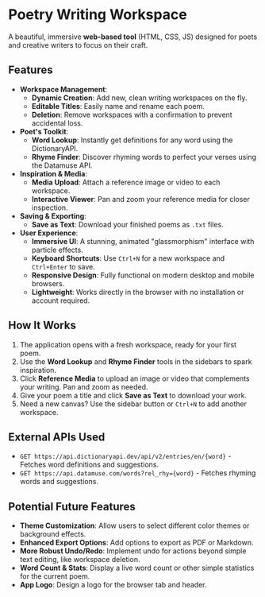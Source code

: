 # Poetry Writing Workspace

A beautiful, immersive **web-based tool** (HTML, CSS, JS) designed for poets and creative writers to focus on their craft.

## Features
*   **Workspace Management**:
    *   **Dynamic Creation**: Add new, clean writing workspaces on the fly.
    *   **Editable Titles**: Easily name and rename each poem.
    *   **Deletion**: Remove workspaces with a confirmation to prevent accidental loss.
*   **Poet's Toolkit**:
    *   **Word Lookup**: Instantly get definitions for any word using the DictionaryAPI.
    *   **Rhyme Finder**: Discover rhyming words to perfect your verses using the Datamuse API.
*   **Inspiration & Media**:
    *   **Media Upload**: Attach a reference image or video to each workspace.
    *   **Interactive Viewer**: Pan and zoom your reference media for closer inspection.
*   **Saving & Exporting**:
    *   **Save as Text**: Download your finished poems as `.txt` files.
*   **User Experience**:
    *   **Immersive UI**: A stunning, animated "glassmorphism" interface with particle effects.
    *   **Keyboard Shortcuts**: Use `Ctrl+N` for a new workspace and `Ctrl+Enter` to save.
    *   **Responsive Design**: Fully functional on modern desktop and mobile browsers.
    *   **Lightweight**: Works directly in the browser with no installation or account required.

## How It Works
1. The application opens with a fresh workspace, ready for your first poem.
2. Use the **Word Lookup** and **Rhyme Finder** tools in the sidebars to spark inspiration.
3. Click **Reference Media** to upload an image or video that complements your writing. Pan and zoom as needed.
4. Give your poem a title and click **Save as Text** to download your work.
5. Need a new canvas? Use the sidebar button or `Ctrl+N` to add another workspace.

## External APIs Used
-   `GET https://api.dictionaryapi.dev/api/v2/entries/en/{word}` - Fetches word definitions and suggestions.
-   `GET https://api.datamuse.com/words?rel_rhy={word}` - Fetches rhyming words and suggestions.

## Potential Future Features
*   **Theme Customization**: Allow users to select different color themes or background effects.
*   **Enhanced Export Options**: Add options to export as PDF or Markdown.
*   **More Robust Undo/Redo**: Implement undo for actions beyond simple text editing, like workspace deletion.
*   **Word Count & Stats**: Display a live word count or other simple statistics for the current poem.
*   **App Logo**: Design a logo for the browser tab and header.
